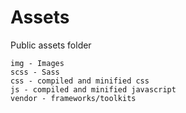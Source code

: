 # Assets
Public assets folder

```
img - Images
scss - Sass
css - compiled and minified css
js - compiled and minified javascript
vendor - frameworks/toolkits
```
